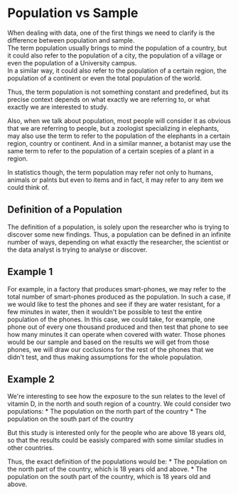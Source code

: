 # Population vs Sample

When dealing with data, one of the first things we need to clarify is the difference between population and sample.  
The term population usually brings to mind the population of a country, but it could also refer to the population of a city, the population of a village or even the population of a University campus.  
In a similar way, it could also refer to the population of a certain region, the population of a continent or even the total population of the world.  

Thus, the term population is not something constant and predefined, but its precise context depends on what exactly we are referring to, or what exactly we are interested to study. 


Also, when we talk about population, most people will consider it as obvious that we are referring to people, but a zoologist specializing in elephants, may also use the term to refer to the population of the elephants in a certain region, country or continent. And in a similar manner, a botanist may use the same term to refer to the population of a certain scepies of a plant in a region.

In statistics though, the term population may refer not only to humans, animals or palnts but even to items and in fact, it may refer to any item we could think of.

## Definition of a Population

The definition of a population, is solely upon the researcher who is trying to discover some new findings. Thus, a population can be defined in an infinite number of ways, depending on what exactly the researcher, the scientist or the data analyst is trying to analyse or discover.

## Example 1

For example, in a factory that produces smart-phones, we may refer to the total number of smart-phones produced as the population. In such a case, if we would like to test the phones and see if they are water resistant, for a few minutes in water, then it wouldn't be possible to test the entire population of the phones. In this case, we could take, for example, one phone out of every one thousand produced and then test that phone to see how many minutes it can operate when covered with water. Those phones would be our sample and based on the results we will get from those phones, we will draw our coclusions for the rest of the phones that we didn't test, and thus making assumptions for the whole population.

## Example 2

We're interesting to see how the exposure to the sun relates to the level of vitamin D, in the north and south region of a country. We could consider two populations:
	* The population on the north part of the country
	* The population on the south part of the country

But this study is interested only for the people who are above 18 years old, so that the results could be easisly compared with some similar studies in other countries.

Thus, the exact definition of the populations would be:
	* The population on the north part of the country, which is 18 years old and above.
	* The population on the south part of the country, which is 18 years old and above.
